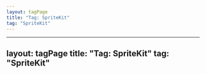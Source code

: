 ```yaml
---
layout: tagPage
title: "Tag: SpriteKit"
tag: "SpriteKit"
---
```

---
layout: tagPage
title: "Tag: SpriteKit"
tag: "SpriteKit"
---
